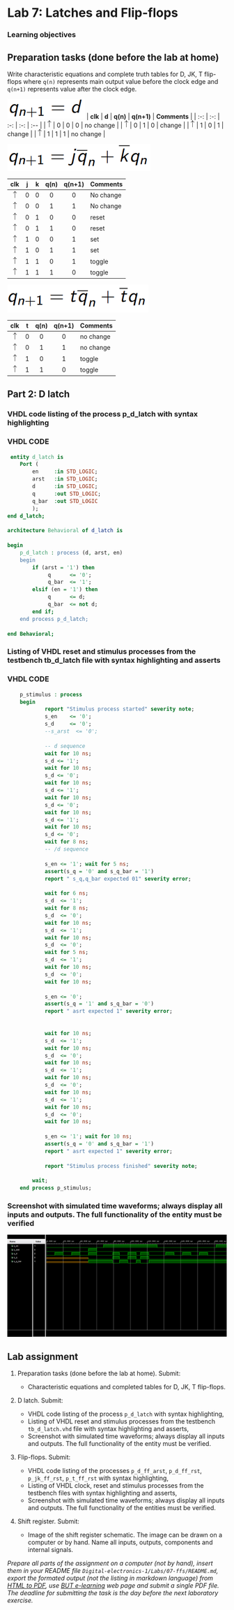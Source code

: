 # Lab 7: Latches and Flip-flops

### Learning objectives

## Preparation tasks (done before the lab at home)

Write characteristic equations and complete truth tables for D, JK, T flip-flops where `q(n)` represents main output value before the clock edge and `q(n+1)` represents value after the clock edge.

   
   ![rce](IMAGES/1.png)
   | **clk** | **d** | **q(n)** | **q(n+1)** | **Comments** |
   | :-: | :-: | :-: | :-: | :-- |
   | ![rising](IMAGES/eq_uparrow.png) | 0 | 0 | 0  | no change |
   | ![rising](IMAGES/eq_uparrow.png) | 0 | 1 | 0 | change |
   | ![rising](IMAGES/eq_uparrow.png) | 1 | 0 | 1 | change |
   | ![rising](IMAGES/eq_uparrow.png) | 1 | 1 | 1 | no change |
   
   ![rce](IMAGES/2.png)
   
   | **clk** | **j** | **k** | **q(n)** | **q(n+1)** | **Comments** |
   | :-: | :-: | :-: | :-: | :-: | :-- |
   | ![rising](IMAGES/eq_uparrow.png) | 0 | 0 | 0 | 0 | No change |
   | ![rising](IMAGES/eq_uparrow.png) | 0 | 0 | 1 | 1 | No change |
   | ![rising](IMAGES/eq_uparrow.png) | 0 | 1 | 0 | 0 | reset |
   | ![rising](IMAGES/eq_uparrow.png) | 0 | 1 | 1 | 0 | reset |
   | ![rising](IMAGES/eq_uparrow.png) | 1 | 0 | 0 | 1 | set |
   | ![rising](IMAGES/eq_uparrow.png) | 1 | 0 | 1 | 1 | set |
   | ![rising](IMAGES/eq_uparrow.png) | 1 | 1 | 0 | 1 | toggle |
   | ![rising](IMAGES/eq_uparrow.png) | 1 | 1 | 1 | 0 | toggle |
   
   ![rce](IMAGES/3.png)
   
   | **clk** | **t** | **q(n)** | **q(n+1)** | **Comments** |
   | :-: | :-: | :-: | :-: | :-- |
   | ![rising](IMAGES/eq_uparrow.png) | 0 | 0 | 0 | no change |
   | ![rising](IMAGES/eq_uparrow.png) | 0 | 1 | 1 | no change |
   | ![rising](IMAGES/eq_uparrow.png) | 1 | 0 | 1 | toggle |
   | ![rising](IMAGES/eq_uparrow.png) | 1 | 1 | 0 | toggle |



## Part 2: D latch
### VHDL code listing of the process p_d_latch with syntax highlighting
### VHDL CODE 
```vhdl
 entity d_latch is                     
    Port (                            
        en     :in STD_LOGIC;         
        arst   :in STD_LOGIC;         
        d      :in STD_LOGIC;         
        q      :out STD_LOGIC;        
        q_bar  :out STD_LOGIC         
        );                            
end d_latch;                          
                                      
architecture Behavioral of d_latch is 
                                      
begin                                 
    p_d_latch : process (d, arst, en) 
    begin                             
        if (arst = '1') then          
             q      <= '0';           
             q_bar  <= '1';           
        elsif (en = '1') then         
             q      <= d;             
             q_bar  <= not d;         
        end if;                       
    end process p_d_latch;            
                                      
end Behavioral;                       
```

### Listing of VHDL reset and stimulus processes from the testbench tb_d_latch file with syntax highlighting and asserts
### VHDL CODE
```vhdl
    p_stimulus : process
    begin
            report "Stimulus process started" severity note;
            s_en    <= '0';
            s_d     <= '0';
            --s_arst  <= '0';
    
            -- d sequence
            wait for 10 ns; 
            s_d <= '1';
            wait for 10 ns; 
            s_d <= '0';
            wait for 10 ns; 
            s_d <= '1';
            wait for 10 ns; 
            s_d <= '0';
            wait for 10 ns; 
            s_d <= '1';
            wait for 10 ns; 
            s_d <= '0';
            wait for 8 ns;
            -- /d sequence
            
            s_en <= '1'; wait for 5 ns;
            assert(s_q = '0' and s_q_bar = '1') 
            report " s_q,q_bar expected 01" severity error;
        
            wait for 6 ns;             
            s_d  <= '1';
            wait for 8 ns;
            s_d  <= '0';
            wait for 10 ns;
            s_d  <= '1';
            wait for 10 ns;
            s_d  <= '0';
            wait for 5 ns;
            s_d  <= '1';
            wait for 10 ns;
            s_d  <= '0';
            wait for 10 ns;  
            
            s_en <= '0'; 
            assert(s_q = '1' and s_q_bar = '0') 
            report " asrt expected 1" severity error;
          
            
            wait for 10 ns; 
            s_d  <= '1';
            wait for 10 ns;
            s_d  <= '0';
            wait for 10 ns;
            s_d  <= '1';
            wait for 10 ns;
            s_d  <= '0';
            wait for 10 ns;
            s_d  <= '1';
            wait for 10 ns;
            s_d  <= '0';
            wait for 10 ns; 
            
            s_en <= '1'; wait for 10 ns;
            assert(s_q = '0' and s_q_bar = '1') 
            report " asrt expected 1" severity error;
            
            report "Stimulus process finished" severity note;
        
        wait;
    end process p_stimulus;
```

### Screenshot with simulated time waveforms; always display all inputs and outputs. The full functionality of the entity must be verified
![ScreenShot](IMAGES/4.png)  


## Lab assignment

1. Preparation tasks (done before the lab at home). Submit:
    * Characteristic equations and completed tables for D, JK, T flip-flops.

2. D latch. Submit:
    * VHDL code listing of the process `p_d_latch` with syntax highlighting,
    * Listing of VHDL reset and stimulus processes from the testbench `tb_d_latch.vhd` file with syntax highlighting and asserts,
    * Screenshot with simulated time waveforms; always display all inputs and outputs. The full functionality of the entity must be verified.

3. Flip-flops. Submit:
    * VHDL code listing of the processes `p_d_ff_arst`, `p_d_ff_rst`, `p_jk_ff_rst`, `p_t_ff_rst` with syntax highlighting,
    * Listing of VHDL clock, reset and stimulus processes from the testbench files with syntax highlighting and asserts,
    * Screenshot with simulated time waveforms; always display all inputs and outputs. The full functionality of the entities must be verified.

4. Shift register. Submit:
    * Image of the shift register schematic. The image can be drawn on a computer or by hand. Name all inputs, outputs, components and internal signals.

*Prepare all parts of the assignment on a computer (not by hand), insert them in your README file `Digital-electronics-1/Labs/07-ffs/README.md`, export the formated output (not the listing in markdown language) from [HTML to PDF](https://github.com/tomas-fryza/Digital-electronics-1/wiki/Export-README-to-PDF), use [BUT e-learning](https://moodle.vutbr.cz/) web page and submit a single PDF file. The deadline for submitting the task is the day before the next laboratory exercise.*
